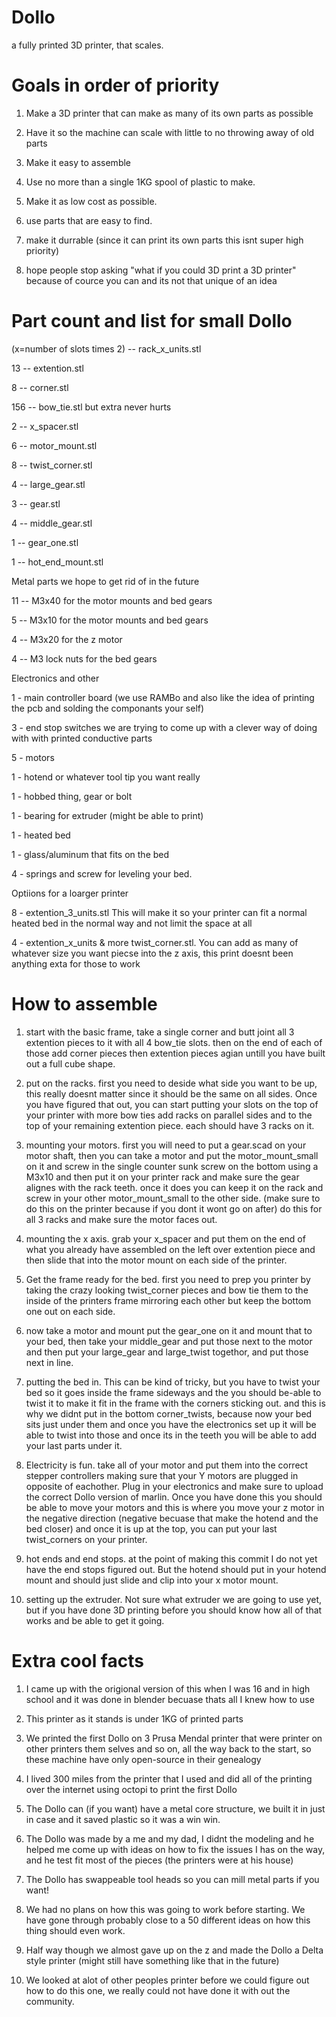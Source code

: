 # Dollo
a fully printed 3D printer, that scales.

# Goals in order of priority

1) Make a 3D printer that can make as many of its own parts as possible

2) Have it so the machine can scale with little to no throwing away of old parts

3) Make it easy to assemble

4) Use no more than a single 1KG spool of plastic to make.

5) Make it as low cost as possible.

6) use parts that are easy to find.

7) make it durrable (since it can print its own parts this isnt super high priority)

8) hope people stop asking "what if you could 3D print a 3D printer" because of cource you can and its not that unique of an idea

# Part count and list for small Dollo

(x=number of slots times 2) -- rack_x_units.stl

13 -- extention.stl

8 -- corner.stl

156 -- bow_tie.stl but extra never hurts

2 -- x_spacer.stl

6 -- motor_mount.stl

8 -- twist_corner.stl

4 -- large_gear.stl

3 -- gear.stl

4 -- middle_gear.stl

1 -- gear_one.stl

1 -- hot_end_mount.stl

Metal parts we hope to get rid of in the future

11 -- M3x40  for the motor mounts and bed gears

5 -- M3x10  for the motor mounts and bed gears

4 -- M3x20  for the z motor

4 -- M3 lock nuts  for the bed gears

Electronics and other

1 - main controller board (we use RAMBo and also like the idea of printing the pcb and solding the componants your self)

3 - end stop switches   we are trying to come up with a clever way of doing with with printed conductive parts

5 - motors

1 - hotend or whatever tool tip you want really

1 - hobbed thing, gear or bolt

1 - bearing for extruder (might be able to print)

1 - heated bed

1 - glass/aluminum that fits on the bed

4 - springs and screw for leveling your bed.

Optiions for a loarger printer

8 - extention_3_units.stl  This will make it so your printer can fit a normal heated bed in the normal way and not limit the space at all

4 - extention_x_units & more twist_corner.stl. You can add as many of whatever size you want piecse into the z axis, this print doesnt been anything exta for those to work

# How to assemble
1) start with the basic frame, take a single corner and butt joint all 3 extention pieces to it with all 4 bow_tie slots. then on the end of each of those add corner pieces then extention pieces agian untill you have built out a full cube shape.

2) put on the racks. first you need to deside what side you want to be up, this really doesnt matter since it should be the same on all sides. Once you have figured that out, you can start putting your slots on the top of your printer with more bow ties add racks on parallel sides and to the top of your remaining extention piece. each should have 3 racks on it.

3) mounting your motors. first you will need to put a gear.scad on your motor shaft, then you can take a motor and put the motor_mount_small on it and screw in the single counter sunk screw on the bottom using a M3x10 and then put it on your printer rack and make sure the gear alignes with the rack teeth. once it does you can keep it on the rack and screw in your other motor_mount_small to the other side. (make sure to do this on the printer because if you dont it wont go on after) do this for all 3 racks and make sure the motor faces out.

4) mounting the x axis. grab your x_spacer and put them on the end of what you already have assembled on the left over extention piece and then slide that into the motor mount on each side of the printer.

5) Get the frame ready for the bed. first you need to prep you printer by taking the crazy looking twist_corner pieces and bow tie them to the inside of the printers frame mirroring each other but keep the bottom one out on each side.

6) now take a motor and mount put the gear_one on it and mount that to your bed, then take your middle_gear and put those next to the motor and then put your large_gear and large_twist togethor, and put those next in line. 

7) putting the bed in. This can be kind of tricky, but you have to twist your bed so it goes inside the frame sideways and the you should be-able to twist it to make it fit in the frame with the corners sticking out. and this is why we didnt put in the bottom corner_twists, because now your bed sits just under them and once you have the electronics set up it will be able to twist into those and once its in the teeth you will be able to add your last parts under it.

8) Electricity is fun. take all of your motor and put them into the correct stepper controllers making sure that your Y motors are plugged in opposite of eachother. Plug in your electronics and make sure to upload the correct Dollo version of marlin. Once you have done this you should be able to move your motors and this is where you move your z motor in the negative direction (negative becuase that make the hotend and the bed closer) and once it is up at the top, you can put your last twist_corners on your printer.

9) hot ends and end stops. at the point of making this commit I do not yet have the end stops figured out. But the hotend should put in your hotend mount and should just slide and clip into your x motor mount. 

10) setting up the extruder. Not sure what extruder we are going to use yet, but if you have done 3D printing before you should know how all of that works and be able to get it going.


# Extra cool facts

1) I came up with the origional version of this when I was 16 and in high school and it was done in blender becuase thats all I knew how to use

2) This printer as it stands is under 1KG of printed parts 

3) We printed the first Dollo on 3 Prusa Mendal printer that were printer on other printers them selves and so on, all the way back to the start, so these machine have only open-source in their genealogy

4) I lived 300 miles from the printer that I used and did all of the printing over the internet using octopi to print the first Dollo

5) The Dollo can (if you want) have a metal core structure, we built it in just in case and it saved plastic so it was a win win.

6) The Dollo was made by a me and my dad, I didnt the modeling and he helped me come up with ideas on how to fix the issues I has on the way, and he test fit most of the pieces (the printers were at his house)

7) The Dollo has swappeable tool heads so you can mill metal parts if you want!

8) We had no plans on how this was going to work before starting. We have gone through probably close to a 50 different ideas on how this thing should even work.

9) Half way though we almost gave up on the z and made the Dollo a Delta style printer (might still have something like that in the future)

10) We looked at alot of other peoples printer before we could figure out how to do this one, we really could not have done it with out the community.
